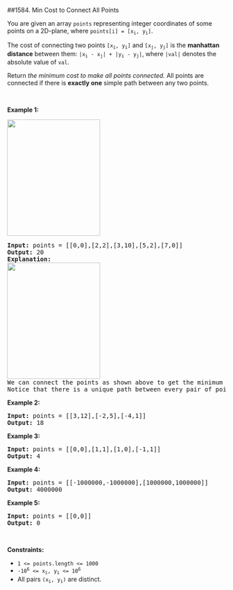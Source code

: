 ##1584. Min Cost to Connect All Points
<p>You are given an array&nbsp;<code>points</code>&nbsp;representing integer coordinates of some points on a 2D-plane, where <code>points[i] = [x<sub>i</sub>, y<sub>i</sub>]</code>.</p>

<p>The cost of connecting two points <code>[x<sub>i</sub>, y<sub>i</sub>]</code> and <code>[x<sub>j</sub>, y<sub>j</sub>]</code> is the <strong>manhattan distance</strong> between them:&nbsp;<code>|x<sub>i</sub> - x<sub>j</sub>| + |y<sub>i</sub> - y<sub>j</sub>|</code>, where <code>|val|</code> denotes the absolute value of&nbsp;<code>val</code>.</p>

<p>Return&nbsp;<em>the minimum cost to make all points connected.</em> All points are connected if there is <strong>exactly one</strong> simple path between any two points.</p>

<p>&nbsp;</p>
<p><strong>Example 1:</strong></p>

<p><img alt="" src="https://assets.leetcode.com/uploads/2020/08/26/d.png" style="width: 214px; height: 268px;" /></p>

<pre>
<strong>Input:</strong> points = [[0,0],[2,2],[3,10],[5,2],[7,0]]
<strong>Output:</strong> 20
<strong>Explanation:
</strong><img alt="" src="https://assets.leetcode.com/uploads/2020/08/26/c.png" style="width: 214px; height: 268px;" />
We can connect the points as shown above to get the minimum cost of 20.
Notice that there is a unique path between every pair of points.
</pre>

<p><strong>Example 2:</strong></p>

<pre>
<strong>Input:</strong> points = [[3,12],[-2,5],[-4,1]]
<strong>Output:</strong> 18
</pre>

<p><strong>Example 3:</strong></p>

<pre>
<strong>Input:</strong> points = [[0,0],[1,1],[1,0],[-1,1]]
<strong>Output:</strong> 4
</pre>

<p><strong>Example 4:</strong></p>

<pre>
<strong>Input:</strong> points = [[-1000000,-1000000],[1000000,1000000]]
<strong>Output:</strong> 4000000
</pre>

<p><strong>Example 5:</strong></p>

<pre>
<strong>Input:</strong> points = [[0,0]]
<strong>Output:</strong> 0
</pre>

<p>&nbsp;</p>
<p><strong>Constraints:</strong></p>

<ul>
	<li><code>1 &lt;= points.length &lt;= 1000</code></li>
	<li><code>-10<sup>6</sup>&nbsp;&lt;= x<sub>i</sub>, y<sub>i</sub> &lt;= 10<sup>6</sup></code></li>
	<li>All pairs <code>(x<sub>i</sub>, y<sub>i</sub>)</code> are distinct.</li>
</ul>
